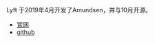 
Lyft 于2019年4月开发了Amundsen，并与10月开源。

- [官网](https://www.amundsen.io/)
- [github](https://github.com/amundsen-io/amundsen)
